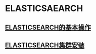 # ELASTICSAEARCH

## [ELASTICSEARCH的基本操作](./ELASTICSEARCH_BASIC_OPERATION.MD)


## [ELASTICSEARCH集群安装](./ELASTICSEARCH_INSTALL.MD)



